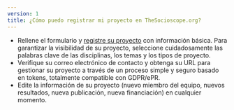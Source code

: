 ```yaml
---
version: 1
title: ¿Cómo puedo registrar mi proyecto en TheSocioscope.org?
---
```


- Rellene el formulario y [registre su proyecto](https://TheSocioscope.org/register) con información básica. Para garantizar la visibilidad de su proyecto, seleccione cuidadosamente las palabras clave de las disciplinas, los temas y los tipos de proyecto.
- Verifique su correo electrónico de contacto y obtenga su URL para gestionar su proyecto a través de un proceso simple y seguro basado en tokens, totalmente compatible con GDPR/ePR.
- Edite la información de su proyecto (nuevo miembro del equipo, nuevos resultados, nueva publicación, nueva financiación) en cualquier momento.
